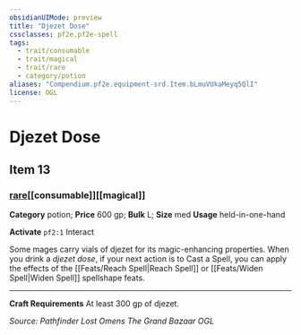 ```yaml
---
obsidianUIMode: preview
title: "Djezet Dose"
cssclasses: pf2e,pf2e-spell
tags:
  - trait/consumable
  - trait/magical
  - trait/rare
  - category/potion
aliases: "Compendium.pf2e.equipment-srd.Item.bLmuVUkaMeyq5QlI"
license: OGL
---
```

# Djezet Dose
## Item 13
### [rare](rare "Rare Rarity Trait")[[consumable]][[magical]]

**Category** potion; 
**Price** 600 gp; 
**Bulk** L; **Size** med
**Usage** held-in-one-hand

**Activate** `pf2:1` Interact

Some mages carry vials of djezet for its magic-enhancing properties. When you drink a _djezet dose_, if your next action is to Cast a Spell, you can apply the effects of the [[Feats/Reach Spell|Reach Spell]] or [[Feats/Widen Spell|Widen Spell]] spellshape feats.

* * *

**Craft Requirements** At least 300 gp of djezet.

*Source: Pathfinder Lost Omens The Grand Bazaar*
*OGL*